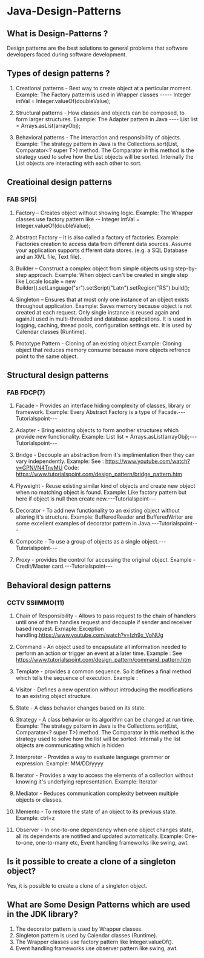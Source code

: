 # Java-Design-Patterns

## What is Design-Patterns ?
Design patterns are the best solutions to general problems that software developers faced during software development.

## Types of design patterns ?
1. Creational patterns - Best way to create object at a perticular moment.
Example: The Factory pattern is used in Wrapper classes ----- Integer intVal = Integer.valueOf(doubleValue);

2. Structural patterns - How classes and objects can be composed, to form larger structures.
Example: The Adapter pattern in Java ---- List<String> list = Arrays.asList(arrayObj);

3. Behavioral patterns - The interaction and responsibility of objects.
Example: The strategy pattern in Java is the Collections.sort(List<T>, Comparator<? super T>) method. The Comparator in this method is the strategy used to solve how the List objects will be sorted. Internally the List objects are interacting with each other to sort.


## Creatioinal design patterns

### FAB SP(5)
1. Factory – Creates object without showing logic.
Example: The Wrapper classes use factory pattern like -- Integer intVal = Integer.valueOf(doubleValue);

2. Abstract Factory – It is also called a factory of factories.
Example: Factories creation to access data from different data sources. Assume your application supports different data stores. (e.g. a SQL Database and an XML file, Text file).

3. Builder – Construct a complex object from simple objects using step-by-step approach. 
Example: When object can't be created in single step like  Locale locale = new Builder().setLanguage("sr").setScript("Latn").setRegion("RS").build(); 

4. Singleton – Ensures that at most only one instance of an object exists throughout application.
Example: Saves memory because object is not created at each request. Only single instance is reused again and again.It used in multi-threaded and database applications. It is used in logging, caching, thread pools, configuration settings etc. It is used by Calendar classes (Runtime).

5. Prototype Pattern - Cloning of an existing object Example: Cloning object that reduces memory consume because more objects refrence point to the same object.

## Structural design patterns

### FAB FDCP(7)

1. Facade - Provides an interface hiding complexity of classes, library or framework. Example: Every Abstract Factory is a type of Facade.---Tutorialspoint---

2. Adapter - Bring existing objects to form another structures which provide new functionality. Example: List<String> list = Arrays.asList(arrayObj);---Tutorialspoint---

3. Bridge - Decouple an abstraction from it's implimentation then they can vary independently. Example: See : https://www.youtube.com/watch?v=GPNVN4TnvMU
Code: https://www.tutorialspoint.com/design_pattern/bridge_pattern.htm

4. Flyweight - Reuse existing similar kind of objects and create new object when no matching object is found. Example: Like factory pattern but here if object is null then create new.---Tutorialspoint---

5. Decorator - To add new functionality to an existing object without altering it's structure. Example: BufferedReader and BufferedWriter are some excellent examples of decorator pattern in Java.---Tutorialspoint---

6. Composite - To use a group of objects as a single object.---Tutorialspoint---

7. Proxy - provides the control for accessing the original object.
Example - Credit/Master card.---Tutorialspoint---

## Behavioral design patterns

### CCTV SSIIMMO(11)

1. Chain of Responsibility - Allows to pass request to the chain of handlers until one of them handles request and decouple if sender and receiver based request. Exmaple: Exception handling.https://www.youtube.com/watch?v=Izh9x_VoNUg

2. Command - An object used to encapsulate all information needed to perform an action or trigger an event at a later time.
Example : See https://www.tutorialspoint.com/design_pattern/command_pattern.htm

3. Template - provides a common sequence. So it defines a final method which tells the sequence of execution.
Example : 

4. Visitor - Defines a new operation without introducing the modifications to an existing object structure.

5. State - A class behavior changes based on its state.

6. Strategy - A class behavior or its algorithm can be changed at run time.
Example: The strategy pattern in Java is the Collections.sort(List<T>, Comparator<? super T>) method. The Comparator in this method is the strategy used to solve how the list will be sorted. Internally the list objects are communicating which is hidden.

7. Interpreter - Provides a way to evaluate language grammer or expression.
Example: MM/DD/yyyy

8. Iterator - Provides a way to access the elements of a collection without knowing it's underlying representation.
Example: Iterator

9. Mediator - Reduces communication complexity between multiple objects or classes.

10. Memento - To restore the state of an object to its previous state.
Example: ctrl+z

11. Observer - In one-to-one dependency when one object changes state, all its dependents are notified and updated automatically.
Example: One-to-one, one-to-many etc, Event handling frameworks like swing, awt.




## Is it possible to create a clone of a singleton object?
Yes, it is possible to create a clone of a singleton object.



## What are Some Design Patterns which are used in the JDK library?
1. The decorator pattern is used by Wrapper classes.
2. Singleton pattern is used by Calendar classes (Runtime).
3. The Wrapper classes use factory pattern like Integer.valueOf().
4. Event handling frameworks use observer pattern like swing, awt.






